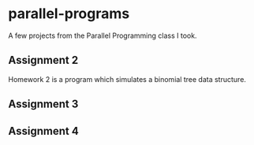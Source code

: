 # parallel-programs
A few projects from the Parallel Programming class I took. 

## Assignment 2
Homework 2 is a program which simulates a binomial tree data structure. 

## Assignment 3

## Assignment 4
